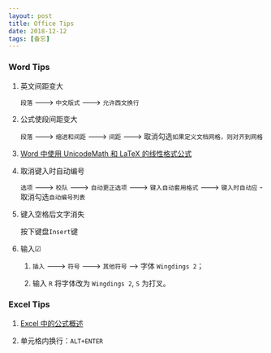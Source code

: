 ```yaml
---
layout: post
title: Office Tips
date: 2018-12-12
tags: [备忘]
---
```


### Word Tips

1. 英文间距变大

    `段落` ---> `中文版式` ---> `允许西文换行`

2. 公式使段间距变大

    `段落` ---> `缩进和间距` ---> `间距` ---> 取消勾选`如果定义文档网格，则对齐到网格`

3. [Word 中使用 UnicodeMath 和 LaTeX 的线性格式公式](https://support.office.com/h-cn/article/ord-%E4%B8%AD%E4%BD%BF%E7%94%A8-unicodemath-%E5%92%8C-latex-%E7%9A%84%E7%BA%B%E6%80%A7%E6%A0%BC%E5%BC%8F%E5%85%AC%E5%BC%8F-2e00618d-b1fd-49d8-8cb4-8d17f2554f8?ui=zh-CN&rs=zh-CN&ad=CN)


4. 取消键入时自动编号

    `选项` ---> `校队` ---> `自动更正选项` ---> `键入自动套用格式` ---> `键入时自动应` - 取消勾选`自动编号列表`

5. 键入空格后文字消失

    按下键盘`Insert`键

6. 输入☑

    1. `插入` ---> `符号` ---> `其他符号` --> 字体 `Wingdings 2`；

    2. 输入 `R` 将字体改为 `Wingdings 2`, `S` 为打叉。

### Excel Tips

1. [Excel 中的公式概述](https://support.office.com/zh-cn/article/xcel-%E4%B8%AD%E7%9A%84%E5%85%AC%E5%BC%8F%E6%A6%82%E8%BF%B0-ecfdc708-9162-49e-b993-c311f47ca173)


2. 单元格内换行：`ALT+ENTER`